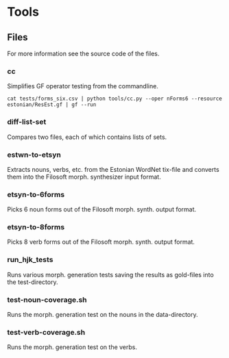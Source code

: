 Tools
=====

Files
-----

For more information see the source code of the files.

### cc

Simplifies GF operator testing from the commandline.

	cat tests/forms_six.csv | python tools/cc.py --oper nForms6 --resource estonian/ResEst.gf | gf --run

### diff-list-set

Compares two files, each of which contains lists of sets.

### estwn-to-etsyn

Extracts nouns, verbs, etc. from the Estonian WordNet tix-file and converts them
into the Filosoft morph. synthesizer input format.

### etsyn-to-6forms

Picks 6 noun forms out of the Filosoft morph. synth. output format.

### etsyn-to-8forms

Picks 8 verb forms out of the Filosoft morph. synth. output format.

### run_hjk_tests

Runs various morph. generation tests saving the results as gold-files into the test-directory.

### test-noun-coverage.sh

Runs the morph. generation test on the nouns in the data-directory.

### test-verb-coverage.sh

Runs the morph. generation test on the verbs.

